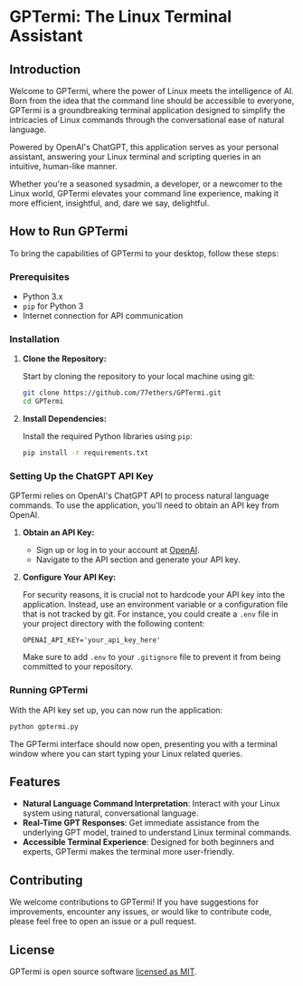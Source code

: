# GPTermi: The Linux Terminal Assistant

## Introduction

Welcome to GPTermi, where the power of Linux meets the intelligence of AI. Born from the idea that the command line should be accessible to everyone, GPTermi is a groundbreaking terminal application designed to simplify the intricacies of Linux commands through the conversational ease of natural language. 

Powered by OpenAI's ChatGPT, this application serves as your personal assistant, answering your Linux terminal and scripting queries in an intuitive, human-like manner. 

Whether you're a seasoned sysadmin, a developer, or a newcomer to the Linux world, GPTermi elevates your command line experience, making it more efficient, insightful, and, dare we say, delightful.

## How to Run GPTermi

To bring the capabilities of GPTermi to your desktop, follow these steps:

### Prerequisites

- Python 3.x
- `pip` for Python 3
- Internet connection for API communication

### Installation

1. **Clone the Repository:**
   
   Start by cloning the repository to your local machine using git:
   ```sh
   git clone https://github.com/77ethers/GPTermi.git
   cd GPTermi
   ```

2. **Install Dependencies:**
   
   Install the required Python libraries using `pip`:
   ```sh
   pip install -r requirements.txt
   ```

### Setting Up the ChatGPT API Key

GPTermi relies on OpenAI's ChatGPT API to process natural language commands. To use the application, you'll need to obtain an API key from OpenAI.

1. **Obtain an API Key:**
   
   - Sign up or log in to your account at [OpenAI](https://openai.com).
   - Navigate to the API section and generate your API key.

2. **Configure Your API Key:**
   
   For security reasons, it is crucial not to hardcode your API key into the application. Instead, use an environment variable or a configuration file that is not tracked by git. For instance, you could create a `.env` file in your project directory with the following content:
   ```env
   OPENAI_API_KEY='your_api_key_here'
   ```
   Make sure to add `.env` to your `.gitignore` file to prevent it from being committed to your repository.

### Running GPTermi

With the API key set up, you can now run the application:

```sh
python gptermi.py
```

The GPTermi interface should now open, presenting you with a terminal window where you can start typing your Linux related queries.

## Features

- **Natural Language Command Interpretation**: Interact with your Linux system using natural, conversational language.
- **Real-Time GPT Responses**: Get immediate assistance from the underlying GPT model, trained to understand Linux terminal commands.
- **Accessible Terminal Experience**: Designed for both beginners and experts, GPTermi makes the terminal more user-friendly.

## Contributing

We welcome contributions to GPTermi! If you have suggestions for improvements, encounter any issues, or would like to contribute code, please feel free to open an issue or a pull request.

## License

GPTermi is open source software [licensed as MIT](LICENSE).